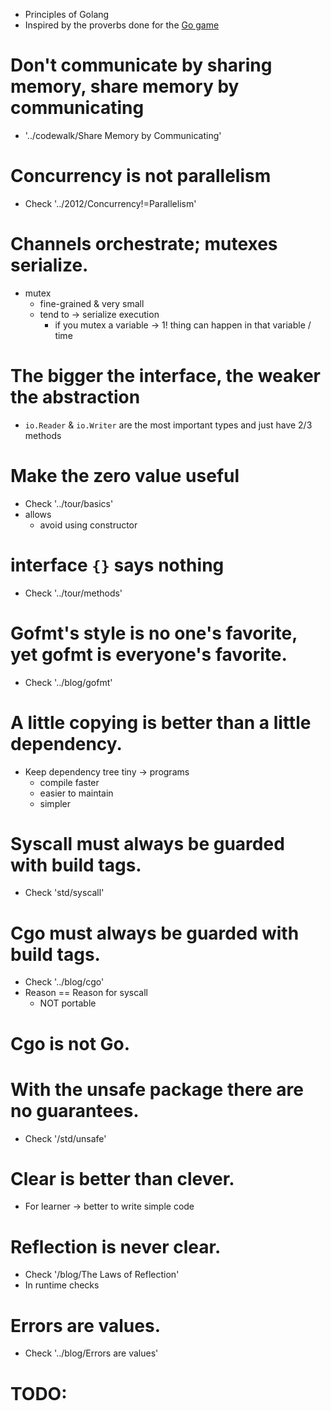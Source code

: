 * Principles of Golang
* Inspired by the proverbs done for the [Go game](https://en.wikipedia.org/wiki/Go_(game))

# Don't communicate by sharing memory, share memory by communicating
* '../codewalk/Share Memory by Communicating'

# Concurrency is not parallelism
* Check '../2012/Concurrency!=Parallelism'

# Channels orchestrate; mutexes serialize.
* mutex
  * fine-grained & very small
  * tend to -> serialize execution
    * if you mutex a variable -> 1! thing can happen in that variable / time

# The bigger the interface, the weaker the abstraction
* `io.Reader` & `io.Writer` are the most important types and just have 2/3 methods

# Make the zero value useful
* Check '../tour/basics'
* allows
  * avoid using constructor

# interface `{}` says nothing
* Check '../tour/methods'

# Gofmt's style is no one's favorite, yet gofmt is everyone's favorite.
* Check '../blog/gofmt'

# A little copying is better than a little dependency.
* Keep dependency tree tiny -> programs
  * compile faster
  * easier to maintain
  * simpler

# Syscall must always be guarded with build tags.
* Check 'std/syscall'

# Cgo must always be guarded with build tags.
* Check '../blog/cgo'
* Reason == Reason for syscall
  * NOT portable

# Cgo is not Go.

# With the unsafe package there are no guarantees.
* Check '/std/unsafe'
 
# Clear is better than clever.
* For learner -> better to write simple code
 
# Reflection is never clear.
* Check '/blog/The Laws of Reflection'
* In runtime checks

# Errors are values.
* Check '../blog/Errors are values'

# TODO:
